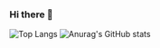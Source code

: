 ### Hi there 👋

![Top Langs](https://github-readme-stats.vercel.app/api/top-langs/?username=rimao-uni&layout=compact)
![Anurag's GitHub stats](https://github-readme-stats.vercel.app/api?username=rimao-uni&count_private=true)
